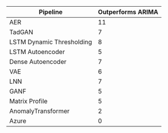| Pipeline                  |  Outperforms ARIMA |
|---------------------------|--------------------|
| AER                       |          11        |
| TadGAN                    |          7         |
| LSTM Dynamic Thresholding |          8         |
| LSTM Autoencoder          |          5         |
| Dense Autoencoder         |          7         |
| VAE                       |          6         |
| LNN                       |          7         |
| GANF                      |          5         |
| Matrix Profile            |          5         |
| AnomalyTransformer        |          2         |
| Azure                     |          0         |

